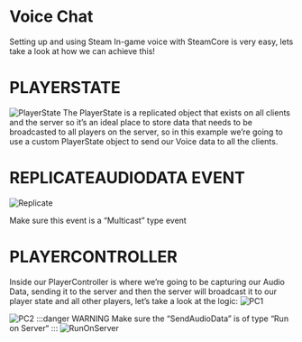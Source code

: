 # Voice Chat
Setting up and using Steam In-game voice with SteamCore is very easy, lets take a look at how we can achieve this!

# PLAYERSTATE
![PlayerState](https://eeldev.com/wp-content/uploads/2021/04/steamcorevoiceobj-1.png)
The PlayerState is a replicated object that exists on all clients and the server so it’s an ideal place to store data that needs to be broadcasted to all players on the server, so in this example we’re going to use a custom PlayerState object to send our Voice data to all the clients.

# REPLICATEAUDIODATA EVENT
![Replicate](https://eeldev.com/wp-content/uploads/2021/04/event.png)

Make sure this event is a “Multicast” type event

# PLAYERCONTROLLER
Inside our PlayerController is where we’re going to be capturing our Audio Data, sending it to the server and then the server will broadcast it to our player state and all other players, let’s take a look at the logic:
![PC1](https://eeldev.com/wp-content/uploads/2021/04/pc1.png)

![PC2](https://eeldev.com/wp-content/uploads/2021/04/pc2.png)
:::danger WARNING
Make sure the “SendAudioData” is of type “Run on Server“
:::
![RunOnServer](https://eeldev.com/wp-content/uploads/2021/04/event2.png)